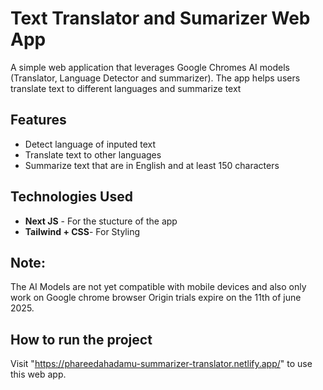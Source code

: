 # Text Translator and Sumarizer Web App

A simple web application that leverages Google Chromes AI models (Translator, Language Detector and summarizer). The app helps users translate text to different languages and summarize text

## Features

- Detect language of inputed text
- Translate text to other languages
- Summarize text that are in English and at least 150 characters

## Technologies Used

- **Next JS** - For the stucture of the app
- **Tailwind + CSS**- For Styling

## Note:

The AI Models are not yet compatible with mobile devices and also only work on Google chrome browser
Origin trials expire on the 11th of june 2025.

## How to run the project

Visit "https://phareedahadamu-summarizer-translator.netlify.app/" to use this web app.
